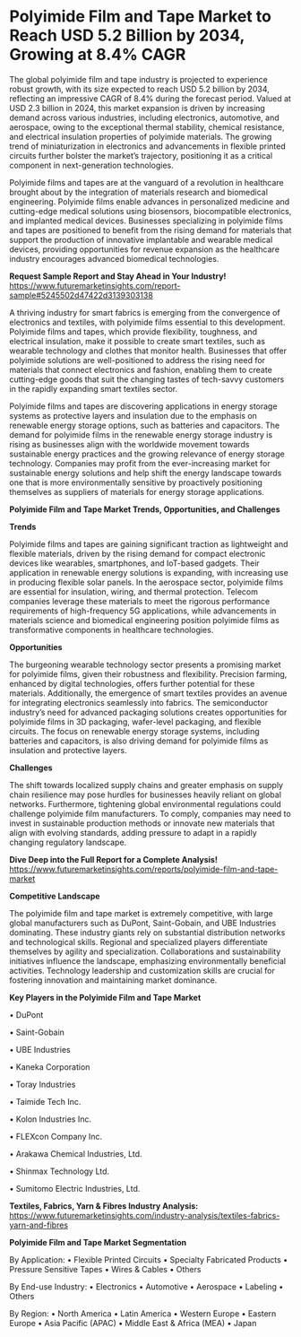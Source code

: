 # Polyimide Film and Tape Market to Reach USD 5.2 Billion by 2034, Growing at 8.4% CAGR

The global polyimide film and tape industry is projected to experience robust growth, with its size expected to reach USD 5.2 billion by 2034, reflecting an impressive CAGR of 8.4% during the forecast period. Valued at USD 2.3 billion in 2024, this market expansion is driven by increasing demand across various industries, including electronics, automotive, and aerospace, owing to the exceptional thermal stability, chemical resistance, and electrical insulation properties of polyimide materials. The growing trend of miniaturization in electronics and advancements in flexible printed circuits further bolster the market’s trajectory, positioning it as a critical component in next-generation technologies.

Polyimide films and tapes are at the vanguard of a revolution in healthcare brought about by the integration of materials research and biomedical engineering. Polyimide films enable advances in personalized medicine and cutting-edge medical solutions using biosensors, biocompatible electronics, and implanted medical devices. Businesses specializing in polyimide films and tapes are positioned to benefit from the rising demand for materials that support the production of innovative implantable and wearable medical devices, providing opportunities for revenue expansion as the healthcare industry encourages advanced biomedical technologies.

**Request Sample Report and Stay Ahead in Your Industry!** https://www.futuremarketinsights.com/report-sample#5245502d47422d3139303138

A thriving industry for smart fabrics is emerging from the convergence of electronics and textiles, with polyimide films essential to this development. Polyimide films and tapes, which provide flexibility, toughness, and electrical insulation, make it possible to create smart textiles, such as wearable technology and clothes that monitor health. Businesses that offer polyimide solutions are well-positioned to address the rising need for materials that connect electronics and fashion, enabling them to create cutting-edge goods that suit the changing tastes of tech-savvy customers in the rapidly expanding smart textiles sector.

Polyimide films and tapes are discovering applications in energy storage systems as protective layers and insulation due to the emphasis on renewable energy storage options, such as batteries and capacitors. The demand for polyimide films in the renewable energy storage industry is rising as businesses align with the worldwide movement towards sustainable energy practices and the growing relevance of energy storage technology. Companies may profit from the ever-increasing market for sustainable energy solutions and help shift the energy landscape towards one that is more environmentally sensitive by proactively positioning themselves as suppliers of materials for energy storage applications.

**Polyimide Film and Tape Market Trends, Opportunities, and Challenges**

**Trends**

Polyimide films and tapes are gaining significant traction as lightweight and flexible materials, driven by the rising demand for compact electronic devices like wearables, smartphones, and IoT-based gadgets. Their application in renewable energy solutions is expanding, with increasing use in producing flexible solar panels. In the aerospace sector, polyimide films are essential for insulation, wiring, and thermal protection. Telecom companies leverage these materials to meet the rigorous performance requirements of high-frequency 5G applications, while advancements in materials science and biomedical engineering position polyimide films as transformative components in healthcare technologies.

**Opportunities**

The burgeoning wearable technology sector presents a promising market for polyimide films, given their robustness and flexibility. Precision farming, enhanced by digital technologies, offers further potential for these materials. Additionally, the emergence of smart textiles provides an avenue for integrating electronics seamlessly into fabrics. The semiconductor industry’s need for advanced packaging solutions creates opportunities for polyimide films in 3D packaging, wafer-level packaging, and flexible circuits. The focus on renewable energy storage systems, including batteries and capacitors, is also driving demand for polyimide films as insulation and protective layers.

**Challenges**

The shift towards localized supply chains and greater emphasis on supply chain resilience may pose hurdles for businesses heavily reliant on global networks. Furthermore, tightening global environmental regulations could challenge polyimide film manufacturers. To comply, companies may need to invest in sustainable production methods or innovate new materials that align with evolving standards, adding pressure to adapt in a rapidly changing regulatory landscape.

**Dive Deep into the Full Report for a Complete Analysis!** https://www.futuremarketinsights.com/reports/polyimide-film-and-tape-market

**Competitive Landscape**

The polyimide film and tape market is extremely competitive, with large global manufacturers such as DuPont, Saint-Gobain, and UBE Industries dominating. These industry giants rely on substantial distribution networks and technological skills. Regional and specialized players differentiate themselves by agility and specialization. Collaborations and sustainability initiatives influence the landscape, emphasizing environmentally beneficial activities. Technology leadership and customization skills are crucial for fostering innovation and maintaining market dominance.

**Key Players in the Polyimide Film and Tape Market**

•	DuPont

•	Saint-Gobain

•	UBE Industries

•	Kaneka Corporation

•	Toray Industries

•	Taimide Tech Inc.

•	Kolon Industries Inc.

•	FLEXcon Company Inc.

•	Arakawa Chemical Industries, Ltd.

•	Shinmax Technology Ltd.

•	Sumitomo Electric Industries, Ltd.

**Textiles, Fabrics, Yarn & Fibres Industry Analysis:** https://www.futuremarketinsights.com/industry-analysis/textiles-fabrics-yarn-and-fibres

**Polyimide Film and Tape Market Segmentation**

By Application:
•	Flexible Printed Circuits
•	Specialty Fabricated Products
•	Pressure Sensitive Tapes
•	Wires & Cables
•	Others

By End-use Industry:
•	Electronics
•	Automotive
•	Aerospace
•	Labeling
•	Others

By Region:
•	North America
•	Latin America
•	Western Europe
•	Eastern Europe
•	Asia Pacific (APAC)
•	Middle East & Africa (MEA)
•	Japan

